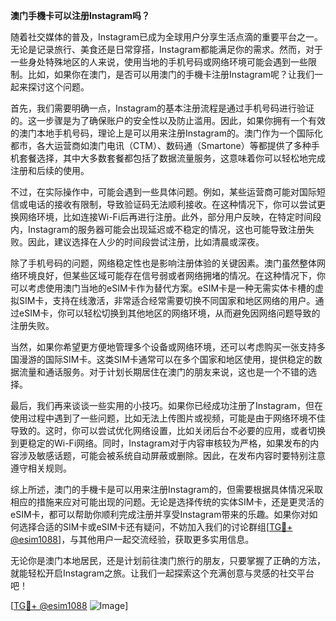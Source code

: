 **澳门手機卡可以注册Instagram吗？**

随着社交媒体的普及，Instagram已成为全球用户分享生活点滴的重要平台之一。无论是记录旅行、美食还是日常穿搭，Instagram都能满足你的需求。然而，对于一些身处特殊地区的人来说，使用当地的手机号码或网络环境可能会遇到一些限制。比如，如果你在澳门，是否可以用澳门的手機卡注册Instagram呢？让我们一起来探讨这个问题。

首先，我们需要明确一点，Instagram的基本注册流程是通过手机号码进行验证的。这一步骤是为了确保账户的安全性以及防止滥用。因此，如果你拥有一个有效的澳门本地手机号码，理论上是可以用来注册Instagram的。澳门作为一个国际化都市，各大运营商如澳门电讯（CTM）、数码通（Smartone）等都提供了多种手机套餐选择，其中大多数套餐都包括了数据流量服务，这意味着你可以轻松地完成注册和后续的使用。

不过，在实际操作中，可能会遇到一些具体问题。例如，某些运营商可能对国际短信或电话的接收有限制，导致验证码无法顺利接收。在这种情况下，你可以尝试更换网络环境，比如连接Wi-Fi后再进行注册。此外，部分用户反映，在特定时间段内，Instagram的服务器可能会出现延迟或不稳定的情况，这也可能导致注册失败。因此，建议选择在人少的时间段尝试注册，比如清晨或深夜。

除了手机号码的问题，网络稳定性也是影响注册体验的关键因素。澳门虽然整体网络环境良好，但某些区域可能存在信号弱或者网络拥堵的情况。在这种情况下，你可以考虑使用澳门当地的eSIM卡作为替代方案。eSIM卡是一种无需实体卡槽的虚拟SIM卡，支持在线激活，非常适合经常需要切换不同国家和地区网络的用户。通过eSIM卡，你可以轻松切换到其他地区的网络环境，从而避免因网络问题导致的注册失败。

当然，如果你希望更方便地管理多个设备或网络环境，还可以考虑购买一张支持多国漫游的国际SIM卡。这类SIM卡通常可以在多个国家和地区使用，提供稳定的数据流量和通话服务。对于计划长期居住在澳门的朋友来说，这也是一个不错的选择。

最后，我们再来谈谈一些实用的小技巧。如果你已经成功注册了Instagram，但在使用过程中遇到了一些问题，比如无法上传图片或视频，可能是由于网络环境不佳导致的。这时，你可以尝试优化网络设置，比如关闭后台不必要的应用，或者切换到更稳定的Wi-Fi网络。同时，Instagram对于内容审核较为严格，如果发布的内容涉及敏感话题，可能会被系统自动屏蔽或删除。因此，在发布内容时要特别注意遵守相关规则。

综上所述，澳门的手機卡是可以用来注册Instagram的，但需要根据具体情况采取相应的措施来应对可能出现的问题。无论是选择传统的实体SIM卡，还是更灵活的eSIM卡，都可以帮助你顺利完成注册并享受Instagram带来的乐趣。如果你对如何选择合适的SIM卡或eSIM卡还有疑问，不妨加入我们的讨论群组[[TG💪+ @esim1088](https://t.me/s/esim1088)]，与其他用户一起交流经验，获取更多实用信息。

无论你是澳门本地居民，还是计划前往澳门旅行的朋友，只要掌握了正确的方法，就能轻松开启Instagram之旅。让我们一起探索这个充满创意与灵感的社交平台吧！

[[TG💪+ @esim1088](https://t.me/s/esim1088) ![Image](https://i.postimg.cc/4NQfJmqS/Snipaste-2025-05-13-00-14-12.png)]